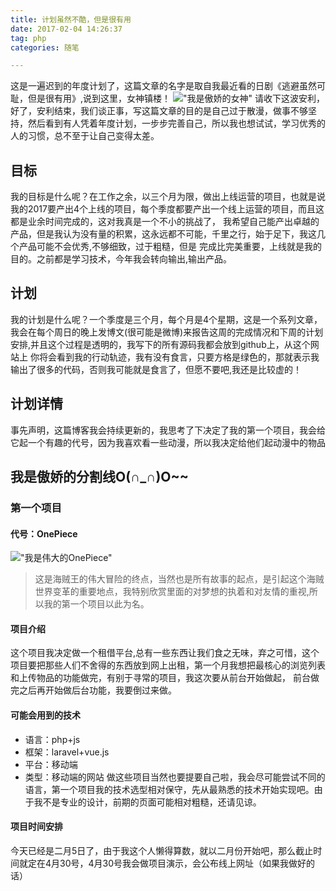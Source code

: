 ```yaml
---
title: 计划虽然不酷，但是很有用
date: 2017-02-04 14:26:37
tag: php
categories: 随笔

---
```


这是一遍迟到的年度计划了，这篇文章的名字是取自我最近看的日剧《逃避虽然可耻，但是很有用》,说到这里，女神镇楼！
 !["我是傲娇的女神"](/assets/blogImg/女神2.jpg)
 请收下这波安利，好了，安利结束，我们谈正事，写这篇文章的目的是自己过于散漫，做事不够坚持，然后看到有人凭着年度计划，一步步完善自己，所以我也想试试，学习优秀的人的习惯，总不至于让自己变得太差。
## 目标
 我的目标是什么呢？在工作之余，以三个月为限，做出上线运营的项目，也就是说我的2017要产出4个上线的项目，每个季度都要产出一个线上运营的项目，而且这都是业余时间完成的，这对我真是一个不小的挑战了，
 我希望自己能产出卓越的产品，但是我认为没有量的积累，这永远都不可能，千里之行，始于足下，我这几个产品可能不会优秀,不够细致，过于粗糙，但是
 完成比完美重要，上线就是我的目的。之前都是学习技术，今年我会转向输出,输出产品。
## 计划
 我的计划是什么呢？一个季度是三个月，每个月是4个星期，这是一个系列文章，我会在每个周日的晚上发博文(很可能是微博)来报告这周的完成情况和下周的计划安排,并且这个过程是透明的，我写下的所有源码我都会放到github上，从这个网站上
 你将会看到我的行动轨迹，我有没有食言，只要方格是绿色的，那就表示我输出了很多的代码，否则我可能就是食言了，但愿不要吧,我还是比较虚的！
## 计划详情
 事先声明，这篇博客我会持续更新的，我思考了下决定了我的第一个项目，我会给它起一个有趣的代号，因为我喜欢看一些动漫，所以我决定给他们起动漫中的物品
## 我是傲娇的分割线O(∩_∩)O~~
### 第一个项目

#### 代号：**OnePiece**
!["我是伟大的OnePiece"](/assets/blogImg/onepiece.png)
>这是海贼王的伟大冒险的终点，当然也是所有故事的起点，是引起这个海贼世界变革的重要地点，我特别欣赏里面的对梦想的执着和对友情的重视,所以我的第一个项目以此为名。

#### 项目介绍
这个项目我决定做一个租借平台,总有一些东西让我们食之无味，弃之可惜，这个项目要把那些人们不舍得的东西放到网上出租，第一个月我想把最核心的浏览列表和上传物品的功能做完，有别于寻常的项目，我这次要从前台开始做起，
前台做完之后再开始做后台功能，我要倒过来做。
#### 可能会用到的技术
- 语言：php+js
- 框架：laravel+vue.js
- 平台：移动端
- 类型：移动端的网站
做这些项目当然也要提要自己啦，我会尽可能尝试不同的语言，第一个项目我的技术选型相对保守，先从最熟悉的技术开始实现吧。由于我不是专业的设计，前期的页面可能相对粗糙，还请见谅。
#### 项目时间安排
今天已经是二月5日了，由于我这个人懒得算数，就以二月份开始吧，那么截止时间就定在4月30号，4月30号我会做项目演示，会公布线上网址（如果我做好的话）

